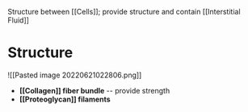 Structure between [[Cells]]; provide structure and contain [[Interstitial Fluid]]

# Structure

![[Pasted image 20220621022806.png]]

- **[[Collagen]] fiber bundle** -- provide strength
- **[[Proteoglycan]] filaments**